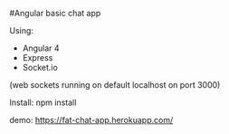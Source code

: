 #Angular basic chat app

Using: 
- Angular 4
- Express
- Socket.io

(web sockets running on default localhost on port 3000)

Install:
npm install

demo: https://fat-chat-app.herokuapp.com/